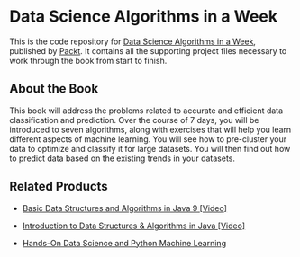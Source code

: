 # Data Science Algorithms in a Week
This is the code repository for [Data Science Algorithms in a Week](https://www.packtpub.com/big-data-and-business-intelligence/data-science-algorithms-week?utm_source=github&utm_medium=repository&utm_content=9781787284586), published by [Packt](https://www.packtpub.com/). It contains all the supporting project files necessary to work through the book from start to finish.
## About the Book
This book will address the problems related to accurate and efficient data classification and prediction. Over the course of 7 days, you will be introduced to seven algorithms, along with exercises that will help you learn different aspects of machine learning. You will see how to pre-cluster your data to optimize and classify it for large datasets. You will then find out how to predict data based on the existing trends in your datasets.


## Related Products
 
  
* [Basic Data Structures and Algorithms in Java 9 [Video]](https://www.packtpub.com/application-development/basic-data-structures-and-algorithms-java-9-video?utm_source=github&utm_medium=repository&utm_content=9781788477451)
  
  
* [Introduction to Data Structures & Algorithms in Java [Video]](https://www.packtpub.com/application-development/introduction-data-structures-algorithms-java-video-0?utm_source=github&utm_medium=repository&utm_content=9781788628648)
  
  
* [Hands-On Data Science and Python Machine Learning](https://www.packtpub.com/big-data-and-business-intelligence/hands-data-science-and-python-machine-learning?utm_source=github&utm_medium=repository&utm_content=9781787280748)

